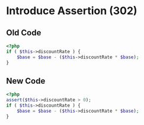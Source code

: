 # Introduce Assertion (302)

## Old Code

```php
<?php
if ( $this->discountRate ) {
    $base = $base - ($this->discountRate * $base);
}
```

## New Code

```php
<?php
assert($this->discountRate > 0);
if ( $this->discountRate ) {
    $base = $base - ($this->discountRate * $base);
}
```